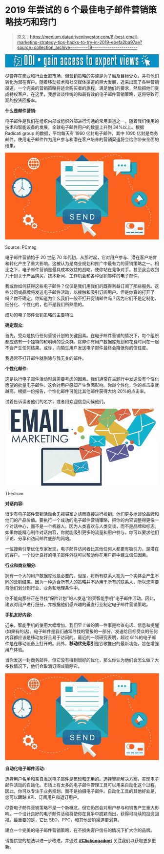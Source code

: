 # 2019 年尝试的 6 个最佳电子邮件营销策略技巧和窍门

> 原文：<https://medium.datadriveninvestor.com/6-best-email-marketing-strategy-tips-hacks-to-try-in-2019-ebefa2ba97ae?source=collection_archive---------19----------------------->

[![](img/1f957af157c237a52dec50b3635f2762.png)](http://www.track.datadriveninvestor.com/1B9E)

尽管存在商业和行业垂直市场，但营销策略的实施是为了触及目标受众，并将他们转化为潜在客户。随着移动技术和社交媒体渠道的巨大发展，近来出现了各种营销渠道。一个完美的营销策略将适合购买者的旅程，满足他们的要求，然后把他们变成特权客户。在这里，我想谈谈传统的和最有效的电子邮件营销策略，这将导致可观的投资回报率。

**什么是邮件营销:**

电子邮件是我们在组织内部或组织外部进行沟通的常用渠道之一。随着我们使用的技术和智能设备的发展，全球电子邮件用户的数量上升到 34%以上。根据 Radicati group 的数据，平均每天有 1960 亿封电子邮件，其中 1090 亿封是商务邮件。使用电子邮件作为用户参与和潜在客户培养的营销渠道将会给你带来全面的结果。

![](img/fee38b5de265a094bb8a75ed857d0ef5.png)

Source: PCmag

电子邮件营销始于 20 世纪 70 年代初，从那时起，它对用户参与、潜在客户培育和转化产生了重大影响。这被认为是商业规划和推广中最有力的营销策略之一。相比之下，电子邮件营销是最具成本效益的战略，使你站在竞争对手。甚至我会收到几十封关于产品购买、技术新闻、工作机会和各种促销邮件的电子邮件。

我或你如何获得这些电子邮件？仅仅是我们用我们的既得利益订阅了那些服务。这些公司或品牌将发送电子邮件活动，以接触和吸引订阅用户。但是你真的打开了吗？你不确定。你知道为什么我们一般不打开促销邮件吗？因为它们不是定制化、细分化、个性化的，也不是我们所熟悉的。

成功的电子邮件营销策略的主要特征

**确定观众:**

首先，受众是执行任何营销计划的关键因素。在电子邮件营销的情况下，每个组织都应该有一个独特的和明确的受众群。除非你有用户数据库规划和花费时间在一起不会产生任何结果。或许，向陌生用户发送电子邮件最终会降低你的信任度。

我通常不打开邮件就删除与我无关的邮件。

**个性化邮件:**

这是执行电子邮件活动时最需要考虑的因素。我们通常在主题行中发送没有个性化愿望的批量电子邮件。这会对用户感知产生负面影响。你越个性化，你的点击率就越高。根据一份报告，个性化邮件可能比其他邮件获得大约 20%的点击率。

试着告诉读者他们的名字，或者用欢迎信息问候他们。

![](img/28c53687c6c3fd241ea17f44247a41c1.png)

Thedrum

**对话内容:**

很少有电子邮件营销活动会无视买家之旅而直接进行推销。他们更多地谈论品牌和他们的产品价值。要执行一个成功的电子邮件营销策略，把你的内容调整得更像一个对话中心，而不是一个机器人。因为人类喜欢与人类交谈，而不是品牌和标志。如果你能精心制作对话内容，你就能吸引更多的流量和用户参与。你可以要求他们评论、分享和访问邮件底部的网站。

一位搜索引擎优化专家发现，电子邮件访问者比其他任何人都更有吸引力，是潜在的客户。一个设计良好的电子邮件外联可以帮助你在用户群中建立信任因素。

**行业和商业细分:**

拥有一个大的用户数据库池是必要的。但是，将所有联系人视为一个实体会产生不同的营销结果。因为一种适合所有人的策略并不适用于所有的联系人，所以您需要将他们划分到行业、业务和地理条件中。

你不能向那些正在寻找“保险计划”的人发送“购买智能手机”电子邮件活动。因此，建议对用户进行细分，并根据他们感兴趣的垂直行业制定电子邮件营销策略。

**手机友好内容:**

近来，智能手机的使用大幅增加。我们早上做的第一件事是检查电话、信息和提醒(如果有的话)。电子邮件是我们通常寻找的警报的一部分。发送给目标受众的任何内容都应该是移动友好且易于访问的。最近的一项研究表明，超过 61%的电子邮件是在移动设备上打开的。此外，**移动优先索引**是谷歌推出的最新功能，旨在增强用户体验。

当你发送一封商务邮件，但它没有得到很好的优化，那么你认为他们会怎么做？大多数情况下，他们会取消订阅或删除它。

![](img/fee38b5de265a094bb8a75ed857d0ef5.png)

**自动化电子邮件活动:**

选择用户名单和亲自发送电子邮件是繁琐和无用的。选择智能解决方案，实现电子邮件活动的自动化。市场上有太多的电子邮件管理工具可以用来自动化这个过程。因此，你可以专注于业务规划，而不是拍摄电子邮件。自动化工具的其他好处是，您可以跟踪 KPI、订阅用户和退订用户。

尽管电子邮件营销策略不是一个新概念，但它仍然会对用户参与和销售产生重大影响。一个设计良好的电子邮件活动将使你在竞争中脱颖而出，获得可持续的投资回报。最重要的是，它比 SEO，PPC，和其他营销渠道更划算。

建立一个完美的电子邮件营销策略，在不损失客户信任的情况下扩大你的品牌。

请提供您的想法以进一步改进，并通过 [**#Clickongadget**](https://twitter.com/ClickonGadget) 关注我们以获取更多更新。
